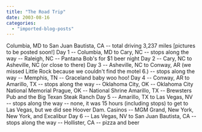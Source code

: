 ```yaml
---
title: "The Road Trip"
date: 2003-08-16
categories: 
  - "imported-blog-posts"
---
```


Columbia, MD to San Juan Bautista, CA -- total driving 3,237 miles \[pictures to be posted soon!\] Day 1 -- Columbia, MD to Cary, NC -- stops along the way -- Raleigh, NC -- Pantana Bob's for $1 beer night Day 2 -- Cary, NC to Asheville, NC (or close to there) Day 3 -- Asheville, NC to Conway, AR (we missed Little Rock because we couldn't find the motel 6.) -- stops along the way -- Memphis, TN -- Graceland baby woo hoo! Day 4 -- Conway, AR to Amarillo, TX -- stops along the way -- Oklahoma City, OK -- Oklahoma City National Memorial Prague, OK -- National Shrine Amarillo, TX -- Brewsters Pub and the Big Texan Steak Ranch Day 5 -- Amarillo, TX to Las Vegas, NV -- stops along the way -- none, it was 15 hours (including stops) to get to Las Vegas, but we did see Hoover Dam. Casinos -- MGM Grand, New York, New York, and Excalibur Day 6 -- Las Vegas, NV to San Juan Bautista, CA --stops along the way -- Hollister, CA -- pizza and beer
